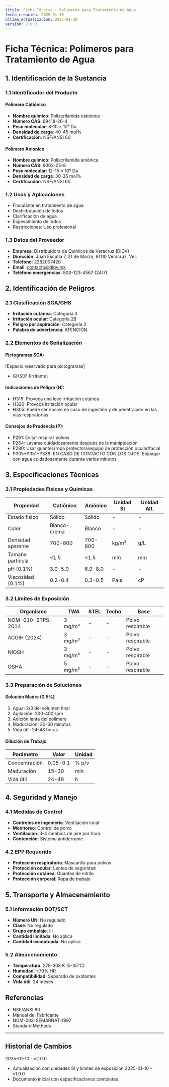 ```yaml
---
título: Ficha Técnica - Polímeros para Tratamiento de Agua
fecha_creación: 2025-01-10
última_actualización: 2025-01-10
versión: 2.0.0
---
```


# Ficha Técnica: Polímeros para Tratamiento de Agua

## 1. Identificación de la Sustancia

### 1.1 Identificador del Producto
#### Polímero Catiónico
- **Nombre químico**: Poliacrilamida catiónica
- **Número CAS**: 69418-26-4
- **Peso molecular**: 8-10 × 10⁶ Da
- **Densidad de carga**: 40-45 mol%
- **Certificación**: NSF/ANSI 60

#### Polímero Aniónico
- **Nombre químico**: Poliacrilamida aniónica
- **Número CAS**: 9003-05-8
- **Peso molecular**: 12-15 × 10⁶ Da
- **Densidad de carga**: 30-35 mol%
- **Certificación**: NSF/ANSI 60

### 1.2 Usos y Aplicaciones
- Floculante en tratamiento de agua
- Deshidratación de lodos
- Clarificación de agua
- Espesamiento de lodos
- Restricciones: Uso profesional

### 1.3 Datos del Proveedor
- **Empresa**: Distribuidora de Químicos de Veracruz (DiQV)
- **Dirección**: Juan Escutia 7, 21 de Marzo, 91110 Veracruz, Ver.
- **Teléfono**: 2282007420
- **Email**: contacto@diqv.mx
- **Teléfono emergencias**: 800-123-4567 (24/7)

## 2. Identificación de Peligros

### 2.1 Clasificación SGA/GHS
- **Irritación cutánea**: Categoría 3
- **Irritación ocular**: Categoría 2B
- **Peligro por aspiración**: Categoría 2
- **Palabra de advertencia**: ATENCIÓN

### 2.2 Elementos de Señalización
#### Pictogramas SGA:
[Espacio reservado para pictogramas]
- GHS07 (Irritante)

#### Indicaciones de Peligro (H):
- H316: Provoca una leve irritación cutánea
- H320: Provoca irritación ocular
- H305: Puede ser nocivo en caso de ingestión y de penetración en las vías respiratorias

#### Consejos de Prudencia (P):
- P261: Evitar respirar polvos
- P264: Lavarse cuidadosamente después de la manipulación
- P280: Usar guantes/ropa protectora/equipo de protección ocular/facial
- P305+P351+P338: EN CASO DE CONTACTO CON LOS OJOS: Enjuagar con agua cuidadosamente durante varios minutos

## 3. Especificaciones Técnicas

### 3.1 Propiedades Físicas y Químicas
| Propiedad | Catiónico | Aniónico | Unidad SI | Unidad Alt. |
|-----------|-----------|-----------|------------|-------------|
| Estado físico | Sólido | Sólido | - | - |
| Color | Blanco-crema | Blanco | - | - |
| Densidad aparente | 700-800 | 700-800 | kg/m³ | g/L |
| Tamaño partícula | <1.5 | <1.5 | mm | mm |
| pH (0.1%) | 3.0-5.0 | 6.0-8.0 | - | - |
| Viscosidad (0.1%) | 0.2-0.4 | 0.3-0.5 | Pa·s | cP |

### 3.2 Límites de Exposición
| Organismo | TWA | STEL | Techo | Base |
|-----------|-----|------|-------|------|
| NOM-010-STPS-2014 | 3 mg/m³ | - | - | Polvo respirable |
| ACGIH (2024) | 3 mg/m³ | - | - | Polvo respirable |
| NIOSH | 3 mg/m³ | - | - | Polvo respirable |
| OSHA | 5 mg/m³ | - | - | Polvo respirable |

### 3.3 Preparación de Soluciones
#### Solución Madre (0.5%)
1. Agua: 2/3 del volumen final
2. Agitación: 300-400 rpm
3. Adición lenta del polímero
4. Maduración: 30-60 minutos
5. Vida útil: 24-48 horas

#### Dilución de Trabajo
| Parámetro | Valor | Unidad |
|-----------|-------|---------|
| Concentración | 0.05-0.1 | % p/v |
| Maduración | 15-30 | min |
| Vida útil | 24-48 | h |

## 4. Seguridad y Manejo

### 4.1 Medidas de Control
- **Controles de ingeniería**: Ventilación local
- **Monitoreo**: Control de polvo
- **Ventilación**: 3-4 cambios de aire por hora
- **Contención**: Sistema antiderrame

### 4.2 EPP Requerido
- **Protección respiratoria**: Mascarilla para polvos
- **Protección ocular**: Lentes de seguridad
- **Protección cutánea**: Guantes de nitrilo
- **Protección corporal**: Ropa de trabajo

## 5. Transporte y Almacenamiento

### 5.1 Información DOT/SCT
- **Número UN**: No regulado
- **Clase**: No regulado
- **Grupo embalaje**: III
- **Cantidad limitada**: No aplica
- **Cantidad exceptuada**: No aplica

### 5.2 Almacenamiento
- **Temperatura**: 278-308 K (5-35°C)
- **Humedad**: <70% HR
- **Compatibilidad**: Separado de oxidantes
- **Vida útil**: 24 meses

## Referencias
- NSF/ANSI 60
- Manual del Fabricante
- NOM-003-SEMARNAT-1997
- Standard Methods

---
## Historial de Cambios
2025-01-10 - v2.0.0
- Actualización con unidades SI y límites de exposición
2025-01-10 - v1.0.0
- Documento inicial con especificaciones completas
